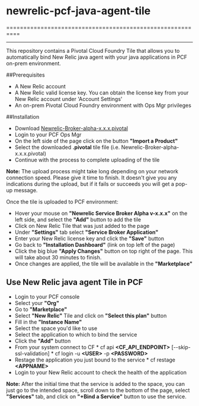 # newrelic-pcf-java-agent-tile
==========================================================
- - -

This repository contains a Pivotal Cloud Foundry Tile that allows you to automatically bind New Relic java agent with your java applications in PCF on-prem environment.


##Prerequisites

*    A New Relic account
*    A New Relic valid license key. You can obtain the license key from your New Relic account under 'Account Settings'
*    An on-prem Pivotal Cloud Foundry environment with Ops Mgr privileges


##Installation

*    Download [Newrelic-Broker-alpha-x.x.x.pivotal](https://www.cubbyusercontent.com/pl/newrelic-pcf-java-agent-tile/_38e6209b721a47419318d805f7d9ec18 "PCF Tile for New Relic java agent")
*    Login to your PCF Ops Mgr 
*    On the left side of the page click on the button **"Import a Product"**
*    Select the downloaded **.pivotal** tile file (i.e. Newrelic-Broker-alpha-x.x.x.pivotal)
*    Continue with the process to complete uploading of the tile

**Note:** The upload process might take long depending on your network connection speed. Please give it time to finish. It doesn't give you any indications during the upload, but if it fails or succeeds you will get a pop-up message.


Once the tile is uploaded to PCF environment:

*    Hover your mouse on **"Newrelic Service Broker Alpha v-x.x.x"** on the left side, and select the **"Add"** button to add the tile
*    Click on New Relic Tile that was just added to the page
*    Under **"Settings"** tab select **"Service Broker Application"**
*    Enter your New Relic license key and click the **"Save"** button
*    Go back to **"Installation Dashboard"** (link on top left of the page)
*    Click the big blue **"Apply Changes"** button on top right of the page. This will take about 30 minutes to finish.
*    Once changes are applied, the tile will be available in the **"Marketplace"**


## Use New Relic java agent Tile in PCF

*    Login to your PCF console
*    Select your **"Org"**
*    Go to **"Marketplace"**
*    Select **"New Relic"** Tile and click on **"Select this plan"** button
*    Fill in the **"Instance Name"**
*    Select the space you'd like to use
*    Select the application to which to bind the service
*    Click the **"Add"** button
*    From your system connect to CF
    *    cf api **\<CF_API_ENDPOINT\>** [--skip-ssl-validation]
    *    cf login -u **\<USER\>** -p **\<PASSWORD\>**
*    Restage the application you just bound to the service
    *    cf restage **\<APPNAME\>**
*    Login to your New Relic account to check the health of the application


**Note:** After the initial time that the service is added to the space, you can just go to the intended space, scroll down to the bottom of the page, select **"Services"** tab, and click on **"+Bind a Service"** button to use the service.


